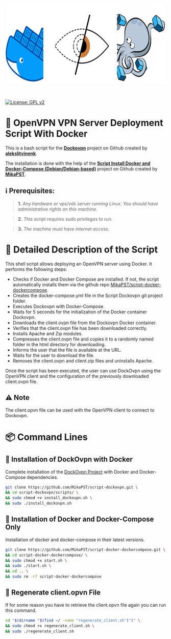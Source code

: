 <p align=center>
<img src="https://github.com/MikaPST/script-dockovpn/blob/main/logo-script-dockovpn.png?raw=true" height="250">
</p><br>

[![License: GPL v2](https://img.shields.io/badge/License-GPL_v2-orange.svg)](https://www.gnu.org/licenses/old-licenses/gpl-2.0.en.html)

# 📜 OpenVPN VPN Server Deployment Script With Docker
This is a bash script for the **[Dockovpn](https://github.com/dockovpn/dockovpn)** project on Github created by **[alekslitvinenk](https://github.com/alekslitvinenk)**.

The installation is done with the help of the **[Script Install Docker and Docker-Compose (Debian/Debian-based)](https://github.com/MikaPST/script-docker-dockercompose)** project on Github created by **[MikaPST](https://github.com/MikaPST)**.

## ℹ️ Prerequisites:
> **1.** *Any hardware or vps/vds server running Linux. You should have administrative rights on this machine.*

> **2.** *This script requires sudo privileges to run.*

> **3.** *The machine must have internet access.*

# 🔎 Detailed Description of the Script
This shell script allows deploying an OpenVPN server using Docker. It performs the following steps:

* Checks if Docker and Docker Compose are installed. If not, the script automatically installs them via the github repo [MikaPST/script-docker-dockercompose](https://github.com/MikaPST/script-docker-dockercompose).
* Creates the docker-compose.yml file in the Script Dockovpn git project folder.
* Executes Dockovpn with Docker-Compose.
* Waits for 5 seconds for the initialization of the Docker container Dockovpn.
* Downloads the client.ovpn file from the Dockovpn Docker container.
* Verifies that the client.ovpn file has been downloaded correctly.
* Installs Apache and Zip modules.
* Compresses the client.ovpn file and copies it to a randomly named folder in the html directory for downloading.
* Informs the user that the file is available at the URL.
* Waits for the user to download the file.
* Removes the client.ovpn and client.zip files and uninstalls Apache.

Once the script has been executed, the user can use DockOvpn using the OpenVPN client and the configuration of the previously downloaded client.ovpn file.

## ⚠️ Note

The client.opvn file can be used with the OpenVPN client to connect to Dockovpn.

# 📦 Command Lines

## 🔐 Installation of DockOvpn with Docker

Complete installation of the [DockOvpn Project](https://github.com/dockovpn/dockovpn) with Docker and Docker-Compose dependencies.

```bash
git clone https://github.com/MikaPST/script-dockovpn.git \
&& cd script-dockovpn/scripts/ \
&& sudo chmod +x install_dockovpn.sh \
&& sudo ./install_dockovpn.sh
```

## 🐳 Installation of Docker and Docker-Compose Only

Installation of docker and docker-compose in their latest versions.

```bash
git clone https://github.com/MikaPST/script-docker-dockercompose.git \
&& cd script-docker-dockercompose/ \
&& sudo chmod +x start.sh \
&& sudo ./start.sh \
&& cd .. \
&& sudo rm -rf script-docker-dockercompose
```

## 🔄 Regenerate client.opvn File

If for some reason you have to retrieve the client.opvn file again you can run this command.

```bash
cd "$(dirname "$(find ~/ -name "regenerate_client.sh")")" \
&& sudo chmod +x regenerate_client.sh \
&& sudo ./regenerate_client.sh
```

